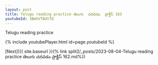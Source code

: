 ```yaml
---
layout: post
title: Telugu reading practice తెలుగు  చదవడం  ప్రాక్టీస్ 163
youtubeId: 3BmhVTBdtTQ
---
```

 
 
Telugu reading practice
 
 
 
 
 


{% include youtubePlayer.html id=page.youtubeId %}
 
[Next]({{ site.baseurl }}{% link  split2/_posts/2023-08-04-Telugu reading practice తెలుగు  చదవడం  ప్రాక్టీస్ 162.md%})
 
